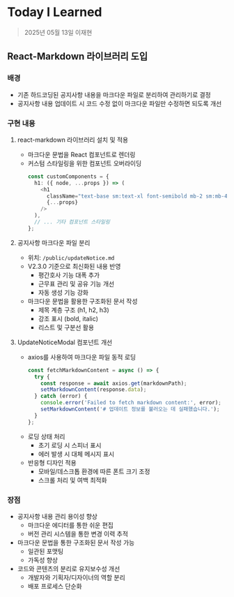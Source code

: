 # Today I Learned

> 2025년 05월 13일 이재현

## React-Markdown 라이브러리 도입

### 배경

- 기존 하드코딩된 공지사항 내용을 마크다운 파일로 분리하여 관리하기로 결정
- 공지사항 내용 업데이트 시 코드 수정 없이 마크다운 파일만 수정하면 되도록 개선

### 구현 내용

1. react-markdown 라이브러리 설치 및 적용

   - 마크다운 문법을 React 컴포넌트로 렌더링
   - 커스텀 스타일링을 위한 컴포넌트 오버라이딩
     ```typescript
     const customComponents = {
       h1: ({ node, ...props }) => (
         <h1
           className="text-base sm:text-xl font-semibold mb-2 sm:mb-4 text-center pr-6"
           {...props}
         />
       ),
       // ... 기타 컴포넌트 스타일링
     };
     ```

2. 공지사항 마크다운 파일 분리

   - 위치: `/public/updateNotice.md`
   - V2.3.0 기준으로 최신화된 내용 반영
     - 평간호사 기능 대폭 추가
     - 근무표 관리 및 공유 기능 개선
     - 자동 생성 기능 강화
   - 마크다운 문법을 활용한 구조화된 문서 작성
     - 제목 계층 구조 (h1, h2, h3)
     - 강조 표시 (bold, italic)
     - 리스트 및 구분선 활용

3. UpdateNoticeModal 컴포넌트 개선
   - axios를 사용하여 마크다운 파일 동적 로딩
     ```typescript
     const fetchMarkdownContent = async () => {
       try {
         const response = await axios.get(markdownPath);
         setMarkdownContent(response.data);
       } catch (error) {
         console.error('Failed to fetch markdown content:', error);
         setMarkdownContent('# 업데이트 정보를 불러오는 데 실패했습니다.');
       }
     };
     ```
   - 로딩 상태 처리
     - 초기 로딩 시 스피너 표시
     - 에러 발생 시 대체 메시지 표시
   - 반응형 디자인 적용
     - 모바일/데스크톱 환경에 따른 폰트 크기 조정
     - 스크롤 처리 및 여백 최적화

### 장점

- 공지사항 내용 관리 용이성 향상
  - 마크다운 에디터를 통한 쉬운 편집
  - 버전 관리 시스템을 통한 변경 이력 추적
- 마크다운 문법을 통한 구조화된 문서 작성 가능
  - 일관된 포맷팅
  - 가독성 향상
- 코드와 콘텐츠의 분리로 유지보수성 개선
  - 개발자와 기획자/디자이너의 역할 분리
  - 배포 프로세스 단순화
